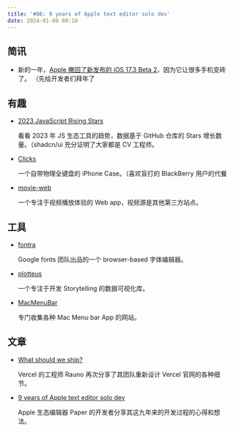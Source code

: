 ```yaml
---
title: '#86: 9 years of Apple text editor solo dev'
date: 2024-01-08 00:10
---
```




## 简讯

- 新的一年，[Apple 撤回了新发布的 iOS 17.3 Beta 2](https://www.macrumors.com/2024/01/03/ios-17-3-beta-2-bricking-some-iphones/)，因为它让很多手机变砖了。 （先给开发者们拜年了

## 有趣

- [2023 JavaScript Rising Stars](https://risingstars.js.org/2023/en)
  
    看看 2023 年 JS 生态工具的趋势，数据基于 GitHub 仓库的 Stars 增长数量。（shadcn/ui 充分证明了大家都是 CV 工程师。
    
- [Clicks](https://www.clicks.tech/)
  
    一个自带物理全键盘的 iPhone Case。（喜欢盲打的 BlackBerry 用户的代餐
    
- [movie-web](https://github.com/movie-web/movie-web)
  
    一个专注于视频播放体验的 Web app，视频源是其他第三方站点。
    

## 工具

- [fontra](https://github.com/googlefonts/fontra)
  
    Google fonts 团队出品的一个 browser-based 字体编辑器。
    
- [plotteus](https://github.com/bprusinowski/plotteus)
  
    一个专注于开发 Storytelling 的数据可视化库。
    
- [MacMenuBar](https://macmenubar.com/)
  
    专门收集各种 Mac Menu bar App 的网站。
    

## 文章

- [What should we ship?](https://rauno.me/craft/vercel)
  
    Vercel 的工程师 Rauno 再次分享了其团队重新设计 Vercel 官网的各种细节。
    
- [9 years of Apple text editor solo dev](https://papereditor.app/dev)
  
    Apple 生态编辑器 Paper 的开发者分享其这九年来的开发过程的心得和想法。